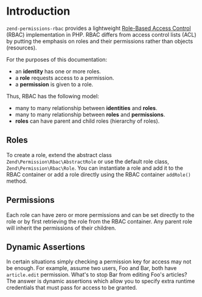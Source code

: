 # Introduction

`zend-permissions-rbac` provides a lightweight [Role-Based Access Control](https://it.wikipedia.org/wiki/Role-based_access_control)
(RBAC) implementation in PHP. RBAC differs from access control lists (ACL) by
putting the emphasis on roles and their permissions rather than objects
(resources).

For the purposes of this documentation:

- an **identity** has one or more roles.
- a **role** requests access to a permission.
- a **permission** is given to a role.

Thus, RBAC has the following model:

- many to many relationship between **identities** and **roles**.
- many to many relationship between **roles** and **permissions**.
- **roles** can have parent and child roles (hierarchy of roles).

## Roles

To create a role, extend the abstract class `Zend\Permission\Rbac\AbstractRole`
or use the default role class, `Zend\Permission\Rbac\Role`. You can instantiate
a role and add it to the RBAC container or add a role directly using the RBAC
container `addRole()` method.

## Permissions

Each role can have zero or more permissions and can be set directly to the role
or by first retrieving the role from the RBAC container. Any parent role will
inherit the permissions of their children.

## Dynamic Assertions

In certain situations simply checking a permission key for access may not be
enough. For example, assume two users, Foo and Bar, both have `article.edit`
permission. What's to stop Bar from editing Foo's articles? The answer is
dynamic assertions which allow you to specify extra runtime credentials that
must pass for access to be granted.
